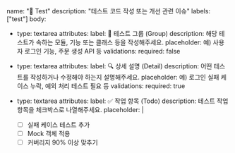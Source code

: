 name: "🧪 Test"
description: "테스트 코드 작성 또는 개선 관련 이슈"
labels: ["test"]
body:
- type: textarea
  attributes:
  label: 🧩 테스트 그룹 (Group)
  description: 해당 테스트가 속하는 모듈, 기능 또는 클래스 등을 작성해주세요.
  placeholder: 예) 사용자 로그인 기능, 주문 생성 API 등
  validations:
  required: false

- type: textarea
  attributes:
  label: 🔍 상세 설명 (Detail)
  description: 어떤 테스트를 작성하거나 수정해야 하는지 설명해주세요.
  placeholder: 예) 로그인 실패 케이스 누락, 예외 처리 테스트 필요 등
  validations:
  required: true

- type: textarea
  attributes:
  label: ✅ 작업 항목 (Todo)
  description: 테스트 작업 항목을 체크박스로 나열해주세요.
  placeholder: |
  - [ ] 실패 케이스 테스트 추가
  - [ ] Mock 객체 적용
  - [ ] 커버리지 90% 이상 맞추기

